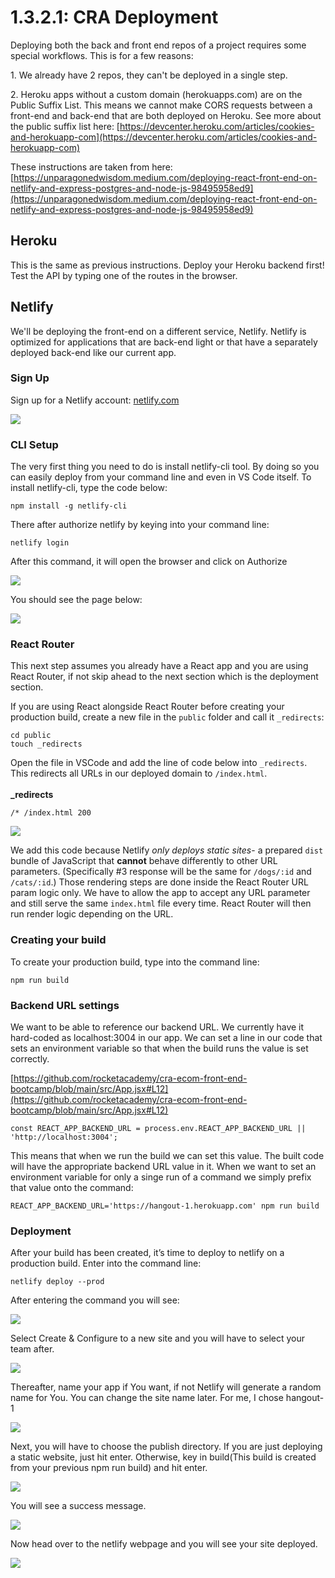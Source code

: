# 1.3.2.1: CRA Deployment

Deploying both the back and front end repos of a project requires some special workflows. This is for a few reasons:

1\. We already have 2 repos, they can't be deployed in a single step.

2\. Heroku apps without a custom domain (herokuapps.com) are on the Public Suffix List. This means we cannot make CORS requests between a front-end and back-end that are both deployed on Heroku. See more about the public suffix list here: [https://devcenter.heroku.com/articles/cookies-and-herokuapp-com](https://devcenter.heroku.com/articles/cookies-and-herokuapp-com)

These instructions are taken from here: [https://unparagonedwisdom.medium.com/deploying-react-front-end-on-netlify-and-express-postgres-and-node-js-98495958ed9](https://unparagonedwisdom.medium.com/deploying-react-front-end-on-netlify-and-express-postgres-and-node-js-98495958ed9)

## Heroku

This is the same as previous instructions. Deploy your Heroku backend first! Test the API by typing one of the routes in the browser.

## Netlify

We'll be deploying the front-end on a different service, Netlify. Netlify is optimized for applications that are back-end light or that have a separately deployed back-end like our current app.

### Sign Up

Sign up for a Netlify account: [netlify.com](https://www.netlify.com)

![](../../.gitbook/assets/netlify.png)

### CLI Setup

The very first thing you need to do is install netlify-cli tool. By doing so you can easily deploy from your command line and even in VS Code itself. To install netlify-cli, type the code below:

```
npm install -g netlify-cli
```

There after authorize netlify by keying into your command line:

```
netlify login
```

After this command, it will open the browser and click on Authorize

![](../../.gitbook/assets/net-auth.png)

You should see the page below:

![](../../.gitbook/assets/net-dash.png)

### React Router

This next step assumes you already have a React app and you are using React Router, if not skip ahead to the next section which is the deployment section.

If you are using React alongside React Router before creating your production build, create a new file in the `public` folder and call it `_redirects`:

```
cd public
touch _redirects
```

Open the file in VSCode and add the line of code below into `_redirects`. This redirects all URLs in our deployed domain to `/index.html`.\
\
**\_redirects**

```
/* /index.html 200
```

![](../../.gitbook/assets/cra-arch.jpg)

We add this code because Netlify _only deploys static sites_- a prepared `dist` bundle of JavaScript that **cannot** behave differently to other URL parameters. (Specifically #3 response will be the same for `/dogs/:id` and `/cats/:id`.) Those rendering steps are done inside the React Router URL param logic only. We have to allow the app to accept any URL parameter and still serve the same `index.html` file every time. React Router will then run render logic depending on the URL.

### Creating your build

To create your production build, type into the command line:

```
npm run build
```

### Backend URL settings

We want to be able to reference our backend URL. We currently have it hard-coded as localhost:3004 in our app. We can set a line in our code that sets an environment variable so that when the build runs the value is set correctly.

[https://github.com/rocketacademy/cra-ecom-front-end-bootcamp/blob/main/src/App.jsx#L12](https://github.com/rocketacademy/cra-ecom-front-end-bootcamp/blob/main/src/App.jsx#L12)

```
const REACT_APP_BACKEND_URL = process.env.REACT_APP_BACKEND_URL || 'http://localhost:3004';
```

This means that when we run the build we can set this value. The built code will have the appropriate backend URL value in it. When we want to set an environment variable for only a singe run of a command we simply prefix that value onto the command:

```
REACT_APP_BACKEND_URL='https://hangout-1.herokuapp.com' npm run build
```

### Deployment

After your build has been created, it’s time to deploy to netlify on a production build. Enter into the command line:

```
netlify deploy --prod
```

After entering the command you will see:

![](../../.gitbook/assets/net-cli-1.png)

Select Create & Configure to a new site and you will have to select your team after.

![](../../.gitbook/assets/net-cli-2.png)

Thereafter, name your app if You want, if not Netlify will generate a random name for You. You can change the site name later. For me, I chose hangout-1

![](../../.gitbook/assets/net-cli-3.png)

Next, you will have to choose the publish directory. If you are just deploying a static website, just hit enter. Otherwise, key in build(This build is created from your previous npm run build) and hit enter.

![](../../.gitbook/assets/net-cli-4.png)

You will see a success message.

![](../../.gitbook/assets/net-cli-5.png)

Now head over to the netlify webpage and you will see your site deployed.

![](../../.gitbook/assets/net-cli-6.png)
